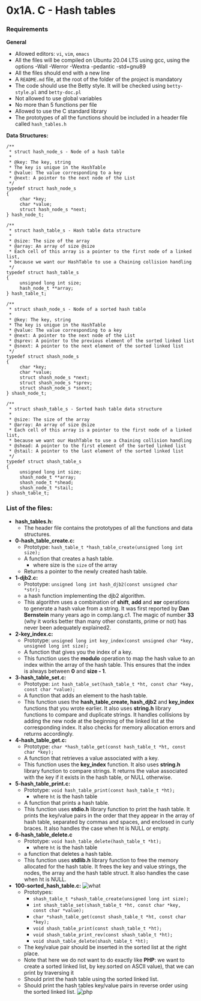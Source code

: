 # 0x1A. C - Hash tables

### Requirements
**General**
  - Allowed editors: `vi`, `vim`, `emacs`
  - All the files will be compiled on Ubuntu 20.04 LTS using gcc, using the options -Wall -Werror -Wextra -pedantic -std=gnu89
  - All the files should end with a new line
  - A `README.md` file, at the root of the folder of the project is mandatory
  - The code should use the Betty style. It will be checked using `betty-style.pl` and `betty-doc.pl`
  - Not allowed to use global variables
  - No more than 5 functions per file
  - Allowed to use the C standard library
  - The prototypes of all the functions should be included in a header file called `hash_tables.h`

**Data Structures:**
```
/**
 * struct hash_node_s - Node of a hash table
 *
 * @key: The key, string
 * The key is unique in the HashTable
 * @value: The value corresponding to a key
 * @next: A pointer to the next node of the List
 */
typedef struct hash_node_s
{
     char *key;
     char *value;
     struct hash_node_s *next;
} hash_node_t;

/**
 * struct hash_table_s - Hash table data structure
 *
 * @size: The size of the array
 * @array: An array of size @size
 * Each cell of this array is a pointer to the first node of a linked list,
 * because we want our HashTable to use a Chaining collision handling
 */
typedef struct hash_table_s
{
     unsigned long int size;
     hash_node_t **array;
} hash_table_t;
```
```
/**
 * struct shash_node_s - Node of a sorted hash table
 *
 * @key: The key, string
 * The key is unique in the HashTable
 * @value: The value corresponding to a key
 * @next: A pointer to the next node of the List
 * @sprev: A pointer to the previous element of the sorted linked list
 * @snext: A pointer to the next element of the sorted linked list
 */
typedef struct shash_node_s
{
     char *key;
     char *value;
     struct shash_node_s *next;
     struct shash_node_s *sprev;
     struct shash_node_s *snext;
} shash_node_t;

/**
 * struct shash_table_s - Sorted hash table data structure
 *
 * @size: The size of the array
 * @array: An array of size @size
 * Each cell of this array is a pointer to the first node of a linked list,
 * because we want our HashTable to use a Chaining collision handling
 * @shead: A pointer to the first element of the sorted linked list
 * @stail: A pointer to the last element of the sorted linked list
 */
typedef struct shash_table_s
{
     unsigned long int size;
     shash_node_t **array;
     shash_node_t *shead;
     shash_node_t *stail;
} shash_table_t;
```

### List of the files:
- **hash_tables.h:**
   - The header file contains the prototypes of all the functions and data structures.
- **0-hash_table_create.c:**
   - Prototype: `hash_table_t *hash_table_create(unsigned long int size);`
   - A function that creates a hash table.
     - where size is the `size` of the array
   - Returns a pointer to the newly created hash table.
- **1-djb2.c:**
  - Prototype: `unsigned long int hash_djb2(const unsigned char *str);`
  - a hash function implementing the djb2 algorithm.
  - This algorithm uses a combination of **shift**, **add** and **xor** operations to generate a hash value from a string. It was first reported by **Dan Bernstein** many years ago in comp.lang.c1. The magic of number **33** (why it works better than many other constants, prime or not) has never been adequately explained2.
- **2-key_index.c:**
  - Prototype: `unsigned long int key_index(const unsigned char *key, unsigned long int size);`
  - A function that gives you the index of a key.
  - This function uses the **modulo** operation to map the hash value to an index within the array of the hash table. This ensures that the index is always between **0** and **size - 1**.
- **3-hash_table_set.c:**
  - Prototype: `int hash_table_set(hash_table_t *ht, const char *key, const char *value);`
  - A function that adds an element to the hash table.
  - This function uses the **hash_table_create, hash_djb2** and **key_index** functions that you wrote earlier. It also uses **string.h** library functions to compare and duplicate strings. It handles collisions by adding the new node at the beginning of the linked list at the corresponding index. It also checks for memory allocation errors and returns accordingly.
- **4-hash_table_get.c:**
  - Prototype: `char *hash_table_get(const hash_table_t *ht, const char *key);`
  - A function that retrieves a value associated with a key.
  - This function uses the **key_index** function. It also uses **string.h** library function to compare strings. It returns the value associated with the key if it exists in the hash table, or NULL otherwise.
- **5-hash_table_print.c:**
  - Prototype: `void hash_table_print(const hash_table_t *ht);`
    - where `ht` is the hash table
  - A function that prints a hash table.
  - This function uses **stdio.h** library function to print the hash table. It prints the key/value pairs in the order that they appear in the array of hash table, separated by commas and spaces, and enclosed in curly braces. It also handles the case when ht is NULL or empty.
- **6-hash_table_delete.c**
  - Prototype: `void hash_table_delete(hash_table_t *ht);`
    - where `ht` is the hash table
  - a function that deletes a hash table.
  - This function uses **stdlib.h** library function to free the memory allocated for the hash table. It frees the key and value strings, the nodes, the array and the hash table struct. It also handles the case when ht is NULL.
- **100-sorted_hash_table.c:**
  ![what](http://www.smartinsights.com/wp-content/uploads/2017/09/email-marketing-testing-shocked.gif)
  - Prototypes:
      - `shash_table_t *shash_table_create(unsigned long int size);`
      - `int shash_table_set(shash_table_t *ht, const char *key, const char *value);`
      - `char *shash_table_get(const shash_table_t *ht, const char *key);`
      - `void shash_table_print(const shash_table_t *ht);`
      - `void shash_table_print_rev(const shash_table_t *ht);`
      - `void shash_table_delete(shash_table_t *ht);`
  - The key/value pair should be inserted in the sorted list at the right place.
  - Note that here we do not want to do exactly like **PHP**: we want to create a sorted linked list, by key.sorted on ASCII value), that we can print by traversing it
  - Should print the hash table using the sorted linked list.
  - Should print the hash tables key/value pairs in reverse order using the sorted linked list.
   ![php](https://www.alwaysdata.com/static/img/technologies/languages/php.png)
